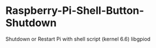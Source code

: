 # Raspberry-Pi-Shell-Button-Shutdown
Shutdown or Restart Pi with shell script (kernel 6.6) libgpiod

